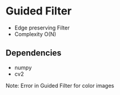 # Guided Filter

- Edge preserving Filter
- Complexity O(N)

## Dependencies
- numpy
- cv2

Note: Error in Guided Filter for color images
